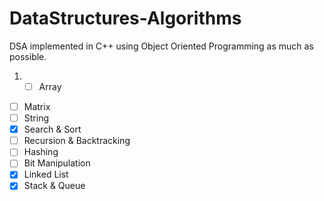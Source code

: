 # DataStructures-Algorithms
DSA implemented in C++ using Object Oriented Programming as much as possible.
1. - [ ] Array
- [ ] Matrix
- [ ] String
- [x] Search & Sort
- [ ] Recursion & Backtracking
- [ ] Hashing
- [ ] Bit Manipulation
- [x] Linked List
- [x] Stack & Queue
